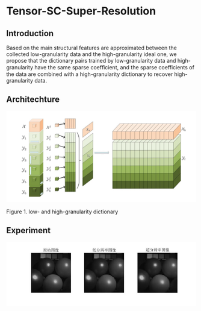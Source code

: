# Tensor-SC-Super-Resolution

## Introduction

Based on the main structural features are approximated between the collected low-granularity data and the high-granularity ideal one, we propose that the dictionary pairs trained by low-granularity data and high-granularity have the same sparse coefﬁcient, and the sparse coefficients of the data are combined with a high-granularity dictionary to recover high-granularity data.

## Architechture

![image](https://github.com/ymthink/Tensor-SC-Super-Resolution/blob/master/pics/arch.png)

Figure 1. low- and high-granularity dictionary


## Experiment

![image](https://github.com/ymthink/Tensor-SC-Super-Resolution/blob/master/pics/balloons_result.jpg)
